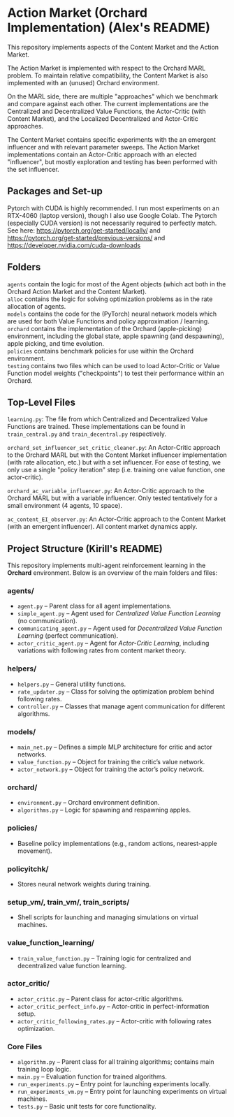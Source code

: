 # Action Market (Orchard Implementation) (Alex's README)

This repository implements aspects of the Content Market and the Action Market. 

The Action Market is implemented with respect to the Orchard MARL problem. To maintain relative compatibility, the Content Market is also implemented with an (unused) Orchard environment. 

On the MARL side, there are multiple "approaches" which we benchmark and compare against each other. The current implementations are the Centralized and Decentralized Value Functions, the Actor-Critic (with Content Market), and the Localized Decentralized and Actor-Critic approaches.

The Content Market contains specific experiments with the an emergent influencer and with relevant parameter sweeps. The Action Market implementations contain an Actor-Critic approach with an elected "influencer", but mostly exploration and testing has been performed with the set influencer.

## Packages and Set-up 

Pytorch with CUDA is highly recommended. I run most experiments on an RTX-4060 (laptop version), though I also use Google Colab. The Pytorch (especially CUDA version) is not necessarily required to perfectly match. See here: https://pytorch.org/get-started/locally/ and https://pytorch.org/get-started/previous-versions/ and https://developer.nvidia.com/cuda-downloads

## Folders

`agents` contain the logic for most of the Agent objects (which act both in the Orchard Action Market and the Content Market).\
`alloc` contains the logic for solving optimization problems as in the rate allocation of agents.\
`models` contains the code for the (PyTorch) neural network models which are used for both Value Functions and policy approximation / learning.\
`orchard` contains the implementation of the Orchard (apple-picking) environment, including the global state, apple spawning (and despawning), apple picking, and time evolution.\
`policies` contains benchmark policies for use within the Orchard environment.\
`testing` contains two files which can be used to load Actor-Critic or Value Function model weights ("checkpoints") to test their performance within an Orchard. 

## Top-Level Files

`learning.py`: The file from which Centralized and Decentralized Value Functions are trained. These implementations can be found in `train_central.py` and `train_decentral.py` respectively.

`orchard_set_influencer_set_critic_cleaner.py`: An Actor-Critic approach to the Orchard MARL but with the Content Market influencer implementation (with rate allocation, etc.) but with a set influencer. For ease of testing, we only use a single "policy iteration" step (i.e. training one value function, one actor-critic).

`orchard_ac_variable_influencer.py`: An Actor-Critic approach to the Orchard MARL but with a variable influencer. Only tested tentatively for a small environment (4 agents, 10 space).

`ac_content_EI_observer.py`: An Actor-Critic approach to the Content Market (with an emergent influencer). All content market dynamics apply.

## Project Structure (Kirill's README)

This repository implements multi-agent reinforcement learning in the **Orchard** environment. Below is an overview of the main folders and files:

### **agents/**
- `agent.py` – Parent class for all agent implementations.
- `simple_agent.py` – Agent used for *Centralized Value Function Learning* (no communication).
- `communicating_agent.py` – Agent used for *Decentralized Value Function Learning* (perfect communication).
- `actor_critic_agent.py` – Agent for *Actor-Critic Learning*, including variations with following rates from content market theory.

### **helpers/**
- `helpers.py` – General utility functions.
- `rate_updater.py` – Class for solving the optimization problem behind following rates.
- `controller.py` – Classes that manage agent communication for different algorithms.

### **models/**
- `main_net.py` – Defines a simple MLP architecture for critic and actor networks.
- `value_function.py` – Object for training the critic’s value network.
- `actor_network.py` – Object for training the actor’s policy network.

### **orchard/**
- `environment.py` – Orchard environment definition.
- `algorithms.py` – Logic for spawning and respawning apples.

### **policies/**
- Baseline policy implementations (e.g., random actions, nearest-apple movement).

### **policyitchk/**
- Stores neural network weights during training.

### **setup_vm/**, **train_vm/**, **train_scripts/**
- Shell scripts for launching and managing simulations on virtual machines.

### **value_function_learning/**
- `train_value_function.py` – Training logic for centralized and decentralized value function learning.

### **actor_critic/**
- `actor_critic.py` – Parent class for actor-critic algorithms.
- `actor_critic_perfect_info.py` – Actor-critic in perfect-information setup.
- `actor_critic_following_rates.py` – Actor-critic with following rates optimization.

### **Core Files**
- `algorithm.py` – Parent class for all training algorithms; contains main training loop logic.
- `main.py` – Evaluation function for trained algorithms.
- `run_experiments.py` – Entry point for launching experiments locally.
- `run_experiments_vm.py` – Entry point for launching experiments on virtual machines.
- `tests.py` – Basic unit tests for core functionality.  
